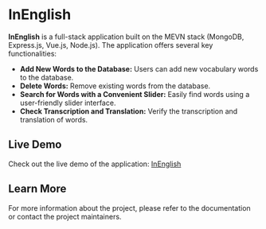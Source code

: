 # InEnglish

**InEnglish** is a full-stack application built on the MEVN stack (MongoDB, Express.js, Vue.js, Node.js). The application offers several key functionalities:

- **Add New Words to the Database:** Users can add new vocabulary words to the database.
- **Delete Words:** Remove existing words from the database.
- **Search for Words with a Convenient Slider:** Easily find words using a user-friendly slider interface.
- **Check Transcription and Translation:** Verify the transcription and translation of words.

## Live Demo

Check out the live demo of the application: [InEnglish](https://inenglish-1.onrender.com)

## Learn More

For more information about the project, please refer to the documentation or contact the project maintainers.
